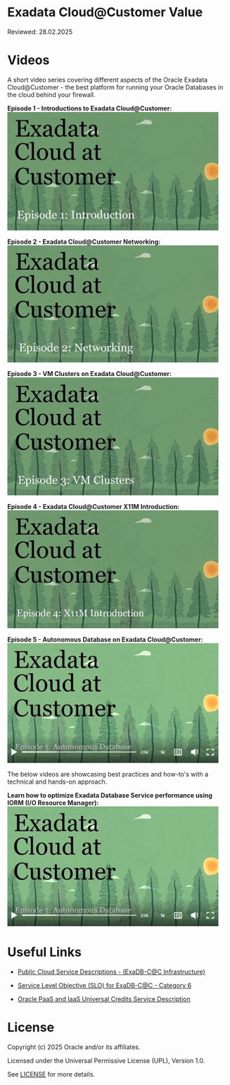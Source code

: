 # Exadata Cloud@Customer Value

Reviewed: 28.02.2025

# Videos
A short video series covering different aspects of the Oracle Exadata Cloud@Customer - the best platform for running your Oracle Databases in the cloud behind your firewall.

**Episode 1 - Introductions to Exadata Cloud@Customer:**
[![Episode 1 - Introduction](images/Ep1_TN.jpg "Episode 1 - Introduction")](https://lnkd.in/gb9pHt8Z)

**Episode 2 - Exadata Cloud@Customer Networking:**
[![Episode 2 - Networking](images/Ep2_TN.jpg "Episode 2 - Networking")](https://lnkd.in/e2YcMUn5)

**Episode 3 - VM Clusters on Exadata Cloud@Customer:**
[![Episode 3 - VM Clusters](images/Ep3_TN.jpg "Episode 3 - VM Clusters")](https://lnkd.in/gdTmDbFw)

**Episode 4 - Exadata Cloud@Customer X11M Introduction:**
[![Episode 4 - X11M](images/Ep4_TN.jpg "Episode 4 - X11M")](https://lnkd.in/e7C96jBx)

**Episode 5 - Autonomous Database on Exadata Cloud@Customer:**
[![Episode 5 - X11M](images/Ep5_TN.jpg "Episode 5 - Autonomous Database")](https://lnkd.in/eQkZzKvk)

The below videos are showcasing best practices and how-to's with a technical and hands-on approach.

**Learn how to optimize Exadata Database Service performance using IORM (I/O Resource Manager):** 
[![IORM](images/Ep5_TN.jpg "Exadata Database Service Resource Management – IORM")](https://youtu.be/vXkWR6Uc0vM)

# Useful Links

- [Public Cloud Service Descriptions - (ExaDB-C@C Infrastructure)](https://www.oracle.com/assets/paas-iaas-public-cloud-2140609.pdf)

- [Service Level Objective (SLO) for ExaDB-C@C - Category 6](https://docs.oracle.com/en-us/iaas/Content/General/Reference/servicelevelobjectives.htm)

- [Oracle PaaS and IaaS Universal Credits Service Description](https://www.oracle.com/oce/dc/assets/CONT66B9F94D4751422F8C46B87B9FECB5B1/native/oracle-paas-and-iaas-universal-credits-service-descriptions.pdf)

# License

Copyright (c) 2025 Oracle and/or its affiliates.

Licensed under the Universal Permissive License (UPL), Version 1.0.

See [LICENSE](https://github.com/oracle-devrel/technology-engineering/blob/main/LICENSE) for more details.
